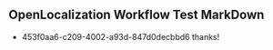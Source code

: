 ## OpenLocalization Workflow Test MarkDown
* 453f0aa6-c209-4002-a93d-847d0decbbd6 thanks!

<!--HONumber=Aug16_HO1-->


